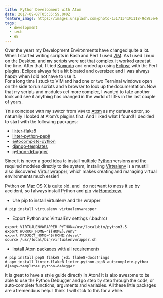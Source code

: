 ```yaml
---
title: Python Development with Atom
date: 2017-09-07T05:55:59.000Z
feature_image: https://images.unsplash.com/photo-1517134191118-9d595e4c8c2b?ixlib=rb-0.3.5&q=80&fm=jpg&crop=entropy&cs=tinysrgb&w=1080&fit=max&ixid=eyJhcHBfaWQiOjExNzczfQ&s=c52b0953fc1a1d157d35a4eba1fd7b59
tags:
  - development
  - tech
  - en
---
```


Over the years my Development Environments have changed quite a lot. When I started writing scripts in Bash and Perl, I used [VIM](https://vim.sourceforge.io/). As I used Linux on the Desktop, and my scripts were not that complex, it worked great at the time. After that, I tried [Komodo](https://www.activestate.com/komodo-ide) and ended up using [Eclipse](http://www.eclipse.org/) with the Perl plugins. Eclipse always felt a bit bloated and oversized and I was always happy when I did not have to use it.  
For a long time I stuck to VIM and had one or two Terminal windows open on the side to run scripts and a browser to look up the documentation. Now that my scripts and modules get more complex, I wanted to take another look and see if anything has changed in the world of IDEs in the last couple of years.

This coincided with my switch from VIM to [Atom](https://atom.io/) as my default editor, so naturally I looked at Atom’s plugins first. And I liked what I found! I decided to start with the following packages:

* [linter-flake8](https://atom.io/packages/linter-flake8)
* [linter-python-pep8](https://atom.io/packages/linter-python-pep8)
* [autocomplete-python](https://atom.io/packages/autocomplete-python)
* [django-templates](https://atom.io/packages/django-templates)
* [python-debugger](https://atom.io/packages/python-debugger)

Since it is never a good idea to install multiple [Python](https://www.python.org/) versions and the required modules directly to the system, installing [Virtualenv](https://virtualenv.pypa.io/en/stable/) is a must! I also discovered [Virtualwrapper](https://virtualenvwrapper.readthedocs.io/en/latest/index.html), which makes creating and managing virtual environments much easier!

Python on Mac OS X is quite old, and I do not want to mess it up by accident, so I always install Python and [pip](https://pypi.python.org/pypi/pip) via [Homebrew](https://brew.sh/).

* Use pip to install virtualenv and the wrapper

`# pip install virtualenv virtualenvwrapper`

* Export Python and VirtualEnv settings (.bashrc)

```
export VIRTUALENVWRAPPER_PYTHON=/usr/local/bin/python3.5
export WORKON_HOME="${HOME}/venv"
export PROJECT_HOME="${HOME}/devel"
source /usr/local/bin/virtualenvwrapper.sh
```

* Install Atom packages with all requirements

```
# pip install pep8 flake8 jedi flake8-docstrings
# apm install linter-flake8 linter-python-pep8 autocomplete-python django-templates python-debugger
```

It is great to have a style guide directly in Atom! It is also awesome to be able to use the Python Debugger and go step by step through the code, or auto-complete functions, arguments and variables. All these little packages are a tremendous help. I think, I will stick to this for a while.

